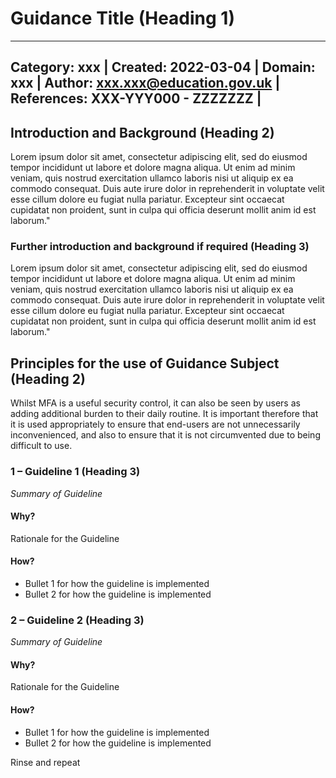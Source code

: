 # Guidance Title (Heading 1)

---
Category: xxx |
Created: 2022-03-04 |
Domain: xxx |
Author: xxx.xxx@education.gov.uk |
References: XXX-YYY000 - ZZZZZZZ |
---


## Introduction and Background (Heading 2)

Lorem ipsum dolor sit amet, consectetur adipiscing elit, sed do eiusmod tempor incididunt ut labore et dolore magna aliqua. Ut enim ad minim veniam, quis nostrud exercitation ullamco laboris nisi ut aliquip ex ea commodo consequat. Duis aute irure dolor in reprehenderit in voluptate velit esse cillum dolore eu fugiat nulla pariatur. Excepteur sint occaecat cupidatat non proident, sunt in culpa qui officia deserunt mollit anim id est laborum."

### Further introduction and background if required (Heading 3)

Lorem ipsum dolor sit amet, consectetur adipiscing elit, sed do eiusmod tempor incididunt ut labore et dolore magna aliqua. Ut enim ad minim veniam, quis nostrud exercitation ullamco laboris nisi ut aliquip ex ea commodo consequat. Duis aute irure dolor in reprehenderit in voluptate velit esse cillum dolore eu fugiat nulla pariatur. Excepteur sint occaecat cupidatat non proident, sunt in culpa qui officia deserunt mollit anim id est laborum."

## Principles for the use of Guidance Subject (Heading 2)

Whilst MFA is a useful security control, it can also be seen by users as adding additional burden to their daily routine. It is important therefore that it is used appropriately to ensure that end-users are not unnecessarily inconvenienced, and also to ensure that it is not circumvented due to being difficult to use.

### 1 – Guideline 1 (Heading 3)

*Summary of Guideline*

#### Why?

Rationale for the Guideline

#### How?

- Bullet 1 for how the guideline is implemented
- Bullet 2 for how the guideline is implemented

### 2 – Guideline 2 (Heading 3)

*Summary of Guideline*

#### Why?

Rationale for the Guideline

#### How?

- Bullet 1 for how the guideline is implemented
- Bullet 2 for how the guideline is implemented

Rinse and repeat
